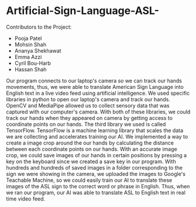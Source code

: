 # Artificial-Sign-Language-ASL-

Contributors to the Project: 
- Pooja Patel
- Mohsin Shah
- Ananya Shekhawat
- Emma Azzi
- Cyril Bou-Harb
- Hassan Shah

Our program connects to our laptop's camera so we can track our hands movements, thus, we were able to translate American Sign Language into English text
in a live video feed using artificial intelligence. We used specific libraries in python to open our laptop's camera and track our hands. OpenCV and
MediaPipe allowed us to collect sensory data that was captured with our computer's camera. With both of these libraries, we could track our hands when they
appeared on camera by getting access to coordinate points on our hands. The third library we used is called TensorFlow. TensorFlow is a machine learning 
library that scales the data we are collecting and accelerates training our AI. We implemented a way to create a image crop around the our hands by 
calculating the distance between each coordinate points on our hands. With an accurate image crop, we could save images of our hands in certain positions
by pressing a key on the keyboard since we created a save key in our program. With hundreds and hundreds of saved images in a folder corresponding to the
sign we were showing in the camera, we uploaded the images to Google's Teachable Machine, so we could easily train our AI to translate these images of the
ASL sign to the correct word or phrase in English. Thus, when we ran our program, our AI was able to translate ASL to English text in real time video feed.
